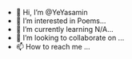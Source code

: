 - 👋 Hi, I’m @YeYasamin
- 👀 I’m interested in Poems...
- 🌱 I’m currently learning N/A...
- 💞️ I’m looking to collaborate on ...
- 📫 How to reach me ...

<!---
YeYasamin/YeYasamin is a ✨ special ✨ repository because its `README.md` (this file) appears on your GitHub profile.
You can click the Preview link to take a look at your changes.
--->
